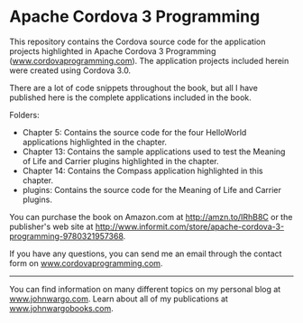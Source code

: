 Apache Cordova 3 Programming
============================

This repository contains the Cordova source code for the application projects highlighted in Apache Cordova 3 Programming (www.cordovaprogramming.com). The application projects included herein were created using Cordova 3.0.

There are a lot of code snippets throughout the book, but all I have published here is the complete applications included in the book.

Folders:

* Chapter 5: Contains the source code for the four HelloWorld applications highlighted in the chapter.
* Chapter 13: Contains the sample applications used to test the Meaning of Life and Carrier plugins highlighted in the chapter.
* Chapter 14: Contains the Compass application highlighted in this chapter.
* plugins: Contains the source code for the Meaning of Life and Carrier plugins.

You can purchase the book on Amazon.com at http://amzn.to/IRhB8C or the publisher's web site at http://www.informit.com/store/apache-cordova-3-programming-9780321957368. 

If you have any questions, you can send me an email through the contact form on www.cordovaprogramming.com.

***

You can find information on many different topics on my personal blog at www.johnwargo.com. Learn about all of my publications at www.johnwargobooks.com. 